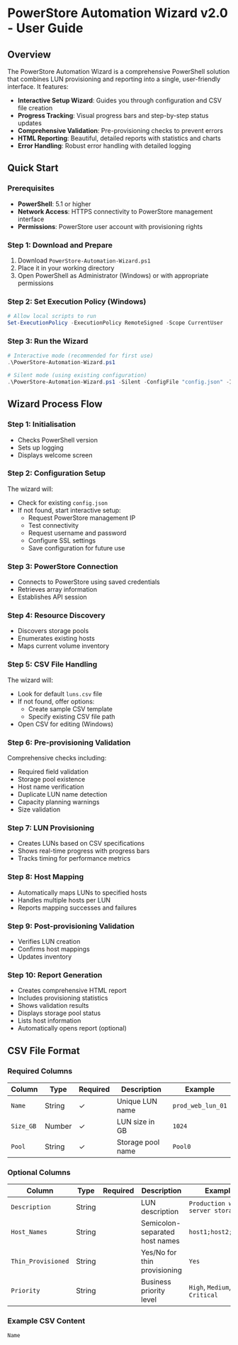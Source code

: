 # PowerStore Automation Wizard v2.0 - User Guide

## Overview

The PowerStore Automation Wizard is a comprehensive PowerShell solution that combines LUN provisioning and reporting into a single, user-friendly interface. It features:

- **Interactive Setup Wizard**: Guides you through configuration and CSV file creation
- **Progress Tracking**: Visual progress bars and step-by-step status updates
- **Comprehensive Validation**: Pre-provisioning checks to prevent errors
- **HTML Reporting**: Beautiful, detailed reports with statistics and charts
- **Error Handling**: Robust error handling with detailed logging

## Quick Start

### Prerequisites

- **PowerShell**: 5.1 or higher
- **Network Access**: HTTPS connectivity to PowerStore management interface
- **Permissions**: PowerStore user account with provisioning rights

### Step 1: Download and Prepare

1. Download `PowerStore-Automation-Wizard.ps1`
2. Place it in your working directory
3. Open PowerShell as Administrator (Windows) or with appropriate permissions

### Step 2: Set Execution Policy (Windows)

```powershell
# Allow local scripts to run
Set-ExecutionPolicy -ExecutionPolicy RemoteSigned -Scope CurrentUser
```

### Step 3: Run the Wizard

```powershell
# Interactive mode (recommended for first use)
.\PowerStore-Automation-Wizard.ps1

# Silent mode (using existing configuration)
.\PowerStore-Automation-Wizard.ps1 -Silent -ConfigFile "config.json" -InputCSV "luns.csv"
```

## Wizard Process Flow

### Step 1: Initialisation
- Checks PowerShell version
- Sets up logging
- Displays welcome screen

### Step 2: Configuration Setup
The wizard will:
- Check for existing `config.json`
- If not found, start interactive setup:
  - Request PowerStore management IP
  - Test connectivity
  - Request username and password
  - Configure SSL settings
  - Save configuration for future use

### Step 3: PowerStore Connection
- Connects to PowerStore using saved credentials
- Retrieves array information
- Establishes API session

### Step 4: Resource Discovery
- Discovers storage pools
- Enumerates existing hosts
- Maps current volume inventory

### Step 5: CSV File Handling
The wizard will:
- Look for default `luns.csv` file
- If not found, offer options:
  - Create sample CSV template
  - Specify existing CSV file path
- Open CSV for editing (Windows)

### Step 6: Pre-provisioning Validation
Comprehensive checks including:
- Required field validation
- Storage pool existence
- Host name verification
- Duplicate LUN name detection
- Capacity planning warnings
- Size validation

### Step 7: LUN Provisioning
- Creates LUNs based on CSV specifications
- Shows real-time progress with progress bars
- Tracks timing for performance metrics

### Step 8: Host Mapping
- Automatically maps LUNs to specified hosts
- Handles multiple hosts per LUN
- Reports mapping successes and failures

### Step 9: Post-provisioning Validation
- Verifies LUN creation
- Confirms host mappings
- Updates inventory

### Step 10: Report Generation
- Creates comprehensive HTML report
- Includes provisioning statistics
- Shows validation results
- Displays storage pool status
- Lists host information
- Automatically opens report (optional)

## CSV File Format

### Required Columns

| Column | Type | Required | Description | Example |
|--------|------|----------|-------------|---------|
| `Name` | String | ✓ | Unique LUN name | `prod_web_lun_01` |
| `Size_GB` | Number | ✓ | LUN size in GB | `1024` |
| `Pool` | String | ✓ | Storage pool name | `Pool0` |

### Optional Columns

| Column | Type | Required | Description | Example |
|--------|------|----------|-------------|---------|
| `Description` | String |  | LUN description | `Production web server storage` |
| `Host_Names` | String |  | Semicolon-separated host names | `host1;host2;host3` |
| `Thin_Provisioned` | String |  | Yes/No for thin provisioning | `Yes` |
| `Priority` | String |  | Business priority level | `High`, `Medium`, `Low`, `Critical` |

### Example CSV Content

```csv
Name
